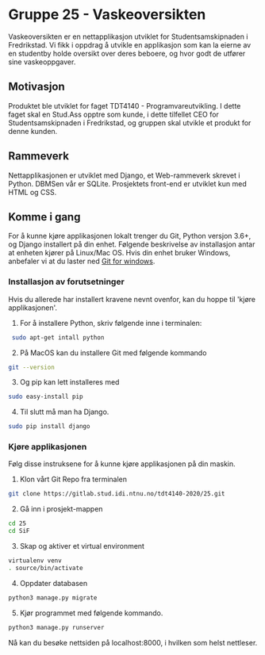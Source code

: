 # Gruppe 25 - Vaskeoversikten

Vaskeoversikten er en nettapplikasjon utviklet for Studentsamskipnaden i Fredrikstad.
Vi fikk i oppdrag å utvikle en applikasjon som kan la eierne av en studentby holde oversikt
over deres beboere, og hvor godt de utfører sine vaskeoppgaver.

## Motivasjon

Produktet ble utviklet for faget TDT4140 - Programvareutvikling. I dette faget skal en Stud.Ass
opptre som kunde, i dette tilfellet CEO for Studentsamskipnaden i Fredrikstad, og gruppen skal utvikle et
produkt for denne kunden. 

## Rammeverk

Nettapplikasjonen er utviklet med Django, et Web-rammeverk skrevet i Python.
DBMSen vår er SQLite. Prosjektets front-end er utviklet kun med HTML og CSS.

## Komme i gang

For å kunne kjøre applikasjonen lokalt trenger du Git, Python versjon 3.6+, og Django installert på din enhet. Følgende
beskrivelse av installasjon antar at enheten kjører på Linux/Mac OS. Hvis din enhet bruker Windows, anbefaler vi at du laster ned 
[Git for windows](https://gitforwindows.org).

### Installasjon av forutsetninger

Hvis du allerede har installert kravene nevnt ovenfor, kan du hoppe til 'kjøre applikasjonen'.

1. For å installere Python, skriv følgende inne i terminalen:

```bash
 sudo apt-get intall python
```

2. På MacOS kan du installere Git med følgende kommando

```bash
git --version
```

3. Og pip kan lett installeres med 

```bash
sudo easy-install pip
```

4. Til slutt må man ha Django.

```bash
sudo pip install django
```

### Kjøre applikasjonen

Følg disse instruksene for å kunne kjøre applikasjonen på din maskin.

1. Klon vårt Git Repo fra terminalen

```bash
git clone https://gitlab.stud.idi.ntnu.no/tdt4140-2020/25.git
```

2. Gå inn i prosjekt-mappen 

```bash
cd 25
cd SiF
```

3. Skap og aktiver et virtual environment

```bash
virtualenv venv
. source/bin/activate
```

4. Oppdater databasen

```bash
python3 manage.py migrate
```

5. Kjør programmet med følgende kommando.

```bash
python3 manage.py runserver
```

Nå kan du besøke nettsiden på localhost:8000, i hvilken som helst nettleser.
